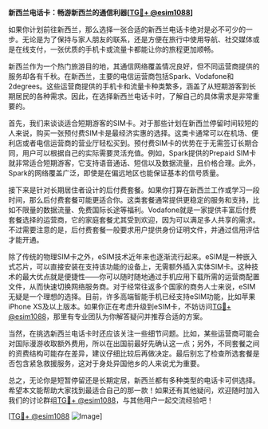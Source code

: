 **新西兰电话卡：畅游新西兰的通信利器[[TG💪+ @esim1088](https://t.me/s/esim1088)]**

如果你计划前往新西兰，那么选择一张合适的新西兰电话卡绝对是必不可少的一步。无论是为了保持与家人朋友的联系，还是方便在旅行中使用导航、社交媒体或是在线支付，一张优质的手机卡或流量卡都能让你的旅程更加顺畅。

新西兰作为一个热门旅游目的地，其通信网络覆盖情况良好，但不同运营商提供的服务却各有千秋。在新西兰，主要的电信运营商包括Spark、Vodafone和2degrees。这些运营商提供的手机卡和流量卡种类繁多，涵盖了从短期游客到长期居民的各种需求。因此，在选择新西兰电话卡时，了解自己的具体需求是非常重要的。

首先，我们来谈谈适合短期游客的SIM卡。对于那些计划在新西兰停留时间较短的人来说，购买一张预付费SIM卡是最经济实惠的选择。这类卡通常可以在机场、便利店或者电信运营商的营业厅轻松买到。预付费SIM卡的优势在于无需签订长期合同，用户可以根据自己的实际需要灵活充值。例如，Spark提供的Prepaid SIM卡就非常适合短期游客，它支持语音通话、短信以及数据流量，且价格合理。此外，Spark的网络覆盖广泛，即使是在偏远地区也能保证基本的信号质量。

接下来是针对长期居住者设计的后付费套餐。如果你打算在新西兰工作或学习一段时间，那么后付费套餐可能更适合你。这类套餐通常提供更稳定的服务和支持，比如不限量的数据流量、免费国际长途等福利。Vodafone就是一家提供丰富后付费套餐选择的运营商，它的家庭套餐尤其受到欢迎，因为可以满足多人共享的需求。不过需要注意的是，后付费套餐一般要求用户提供身份证明文件，并通过信用评估才能开通。

除了传统的物理SIM卡之外，eSIM技术近年来也逐渐流行起来。eSIM是一种嵌入式芯片，可以直接安装在支持该功能的设备上，无需额外插入实体SIM卡。这种技术的最大优点就是便捷性——你可以随时随地通过手机应用下载所需的运营商配置文件，从而快速切换网络服务商。对于经常往返多个国家的商务人士来说，eSIM无疑是一个理想的选择。目前，许多高端智能手机已经支持eSIM功能，比如苹果iPhone XS及以上版本。如果你正在考虑升级到eSIM卡，不妨访问[TG💪+ @esim1088](https://t.me/s/esim1088)，那里有专业团队为你解答疑问并推荐合适的方案。

当然，在挑选新西兰电话卡时还应该关注一些细节问题。比如，某些运营商可能会对国际漫游收取额外费用，所以在出国前最好先确认这一点；另外，不同套餐之间的资费结构可能存在差异，建议仔细比较后再做决定。最后别忘了检查所选套餐是否包含紧急救援服务，这对于身处异国他乡的人来说尤为重要。

总之，无论你是短暂停留还是长期定居，新西兰都有多种类型的电话卡可供选择。希望本文能帮助大家找到最适合自己的那一款！如果还有其他疑问，欢迎随时加入我们的讨论群组[TG💪+ @esim1088](https://t.me/s/esim1088)，与其他用户一起交流经验吧！

[[TG💪+ @esim1088](https://t.me/s/esim1088) ![Image](https://i.postimg.cc/4NQfJmqS/Snipaste-2025-05-13-00-14-12.png)]